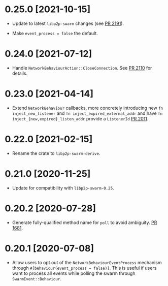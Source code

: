 # 0.25.0 [2021-10-15]

- Update to latest `libp2p-swarm` changes (see [PR 2191]).

- Make `event_process = false` the default.

[PR 2191]: https://github.com/libp2p/rust-libp2p/pull/2191

# 0.24.0 [2021-07-12]

- Handle `NetworkBehaviourAction::CloseConnection`. See [PR 2110] for details.

[PR 2110]: https://github.com/libp2p/rust-libp2p/pull/2110/

# 0.23.0 [2021-04-14]

- Extend `NetworkBehaviour` callbacks, more concretely introducing new `fn
  inject_new_listener` and `fn inject_expired_external_addr` and have `fn
  inject_{new,expired}_listen_addr` provide a `ListenerId` [PR
  2011](https://github.com/libp2p/rust-libp2p/pull/2011).

# 0.22.0 [2021-02-15]

- Rename the crate to `libp2p-swarm-derive`.

# 0.21.0 [2020-11-25]

- Update for compatibility with `libp2p-swarm-0.25`.

# 0.20.2 [2020-07-28]

- Generate fully-qualified method name for `poll` to avoid
ambiguity. [PR 1681](https://github.com/libp2p/rust-libp2p/pull/1681).

# 0.20.1 [2020-07-08]

- Allow users to opt out of the `NetworkBehaviourEventProcess`
mechanism through `#[behaviour(event_process = false)]`. This is
useful if users want to process all events while polling the
swarm through `SwarmEvent::Behaviour`.
